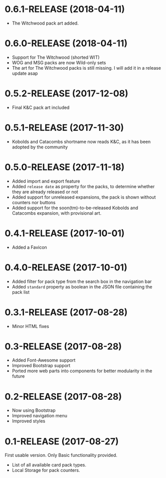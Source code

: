 0.6.1-RELEASE (2018-04-11)
==========================

* The Witchwood pack art added.

0.6.0-RELEASE (2018-04-11)
==========================

* Support for The Witchwood (shorted WIT)
* WOG and MSG packs are now Wild-only sets
* The art for The Witchwood packs is still missing. I will add it in a release update asap


0.5.2-RELEASE (2017-12-08)
==========================

* Final K&C pack art included


0.5.1-RELEASE (2017-11-30)
==========================

* Kobolds and Catacombs shortname now reads K&C, as it has been adopted by the community


0.5.0-RELEASE (2017-11-18)
==========================

* Added import and export feature
* Added `release date` as property for the packs, to determine whether they are already released or not
* Added support for unreleased expansions, the pack is shown without counters nor buttons
* Added support for the soon(tm)-to-be-released Kobolds and Catacombs expansion, with provisional art.


0.4.1-RELEASE (2017-10-01)
==========================

* Added a Favicon


0.4.0-RELEASE (2017-10-01)
==========================

* Added filter for pack type from the search box in the navigation bar
* Added `standard` property as boolean in the JSON file containing the pack list


0.3.1-RELEASE (2017-08-28)
==========================

* Minor HTML fixes


0.3-RELEASE (2017-08-28)
========================

* Added Font-Awesome support
* Improved Bootstrap support
* Ported more web parts into components for better modularity in the future


0.2-RELEASE (2017-08-28)
========================

* Now using Bootstrap
* Improved navigation menu
* Improved styles


0.1-RELEASE (2017-08-27)
========================

First usable version. Only Basic functionality provided.

* List of all available card pack types.
* Local Storage for pack counters.
